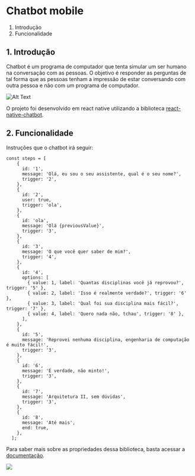 # Chatbot mobile

1. Introdução
2. Funcionalidade

## 1. Introdução

Chatbot é um programa de computador que tenta simular um ser humano na conversação com as pessoas. O objetivo é responder as perguntas de tal forma que as pessoas tenham a impressão de estar conversando com outra pessoa e não com um programa de computador.

![Alt Text](https://media.giphy.com/media/400He9KsCbdgYt2N7N/giphy.gif)

O projeto foi desenvolvido em react native utilizando a biblioteca [react-native-chatbot](https://github.com/LucasBassetti/react-native-chatbot).


## 2. Funcionalidade

Instruções que o chatbot irá seguir:

```
const steps = [
    {
      id: '1',
      message: 'Olá, eu sou o seu assistente, qual é o seu nome?',
      trigger: '2',
    },
    {
      id: '2',
      user: true,
      trigger: 'ola',
    },
    {
      id: 'ola',
      message: 'Olá {previousValue}',
      trigger: '3',
    },
    {
      id: '3',
      message: 'O que você quer saber de mim?',
      trigger: '4',
    },
    {
      id: '4',
      options: [
        { value: 1, label: 'Quantas disciplinas você já reprovou?', trigger: '5' },
        { value: 2, label: 'Isso é realmente verdade?', trigger: '6' },
        { value: 3, label: 'Qual foi sua disciplina mais fácil?', trigger: '7' },
        { value: 4, label: 'Quero nada não, tchau', trigger: '8' },
      ],
    },
    {
      id: '5',
      message: 'Reprovei nenhuma disciplina, engenharia de computação é muito fácil!',
      trigger: '3',
    },
    {
      id: '6',
      message: 'É verdade, não minto!',
      trigger: '3',
    },
    {
      id: '7',
      message: 'Arquitetura II, sem dúvidas',
      trigger: '3',
    },
    {
      id: '8',
      message: 'Até mais',
      end: true,
    },
  ];

```

Para saber mais sobre as propriedades dessa biblioteca, basta acessar a [documentação](https://github.com/LucasBassetti/react-native-chatbot).


![](https://pbs.twimg.com/media/EC29g_YWsAALaDY?format=png&name=small)